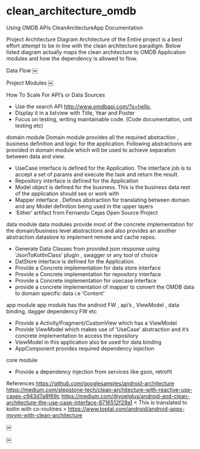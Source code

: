 # clean_architecture_omdb
Using OMDB APIs CleanArcitectureApp
Documentation

Project Architecture Diagram
Architecture of the Entire project is a best effort attempt to be in line with the clean architecture paradigm.
Below listed diagram actually maps the clean architecture to OMDB Application modules and how the 
dependency is allowed to flow.

Data Flow 
￼

Project Modules 
￼

How To Scale For API’s or Data Sources 

- Use the search API http://www.omdbapi.com/?s=hello 
- Display it in a listview with Title, Year and Poster
- Focus on testing, writing maintainable code. (Code documentation, unit testing etc)

domain module 
Domain module provides all the required abstraction , business  definition and logic for the application. 
Following abstractions are provided in domain module  which will be used  to achieve separation between data and view.

* UseCase interface is defined for the Application. The interface job is to accept a set of params and execute the task and return the result. 
* Repository interface is defined for the Application
* Model object is defined for the business. This is the business data rest of the application should see or work with
* Mapper interface . Defines abstraction for translating between domain and any Model definition being  used in the  upper layers 
* ‘Either’ artifact  from Fernando Cejas Open Source Project
 
data module 
data modules provide most of the concrete implementation for the domain/business level abstractions and also provides an another 
abstraction datastore to implement remote and cache repos.

* Generate Data Classes from provided  json response using  ‘JsonToKotlinClass’ plugin , swagger or any tool of choice 
* DatStore interface is defined for the Application.
* Provide a Concrete implementation for data store interface
* Provide a Concrete implementation for repository interface
* Provide a Concrete implementation for usecase interface
* provide a concrete implementation of mapper to convert the OMDB data to domain specific data  i.e ‘Content’

app module
app module has the android FW , api’s , ViewModel , data binding, dagger dependency FW  etc

* Provide a  Activity/Fragment/CustomView which has a ViewModel
* Provide ViewModel which makes use of ‘UseCase’  abstraction and it’s concrete implementation to access the repository
* ViewModel in this application also be used for data binding 
* AppComponent  provides required dependency injection

core module
* Provide a  dependency injection from services like gson, retrofit

References 
https://github.com/googlesamples/android-architecture 
https://medium.com/stepstone-tech/clean-architecture-with-reactive-use-cases-c943d7a8f69c
https://medium.com/@yoelglus/android-and-clean-architecture-the-use-case-interface-8716512f29a1  < This is  translated to kotlin with co-routines >
https://www.toptal.com/android/android-apps-mvvm-with-clean-architecture


￼


￼
